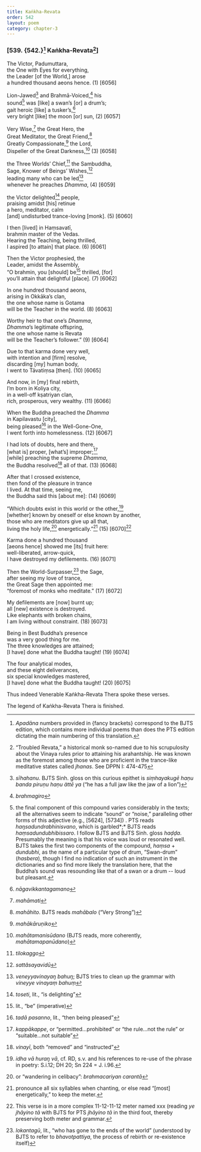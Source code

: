 ```yaml
---
title: Kaṅkha-Revata
order: 542
layout: poem
category: chapter-3
---
```


### \[539. {542.}[^1] Kaṅkha-Revata[^2]\]

The Victor, Padumuttara,  
the One with Eyes for everything,  
the Leader \[of the World,\] arose  
a hundred thousand aeons hence. (1) \[6056\]

Lion-Jawed[^3] and Brahmā-Voiced,[^4] his  
sound[^5] was \[like\] a swan’s \[or\] a drum’s;  
gait heroic \[like\] a tusker’s,[^6]  
very bright \[like\] the moon \[or\] sun, (2) \[6057\]

Very Wise,[^7] the Great Hero, the  
Great Meditator, the Great Friend,[^8]  
Greatly Compassionate,[^9] the Lord,  
Dispeller of the Great Darkness,[^10] (3) \[6058\]

the Three Worlds’ Chief,[^11] the Sambuddha,  
Sage, Knower of Beings’ Wishes,[^12]  
leading many who can be led[^13]  
whenever he preaches *Dhamma*, (4) \[6059\]

the Victor delighted[^14] people,  
praising amidst \[his\] retinue  
a hero, meditator, calm  
\[and\] undisturbed trance-loving \[monk\]. (5) \[6060\]

I then \[lived\] in Haṃsavatī,  
brahmin master of the Vedas.  
Hearing the Teaching, being thrilled,  
I aspired \[to attain\] that place. (6) \[6061\]

Then the Victor prophesied, the  
Leader, amidst the Assembly,  
“O brahmin, you \[should\] be[^15] thrilled, \[for\]  
you’ll attain that delightful \[place\]. (7) \[6062\]

In one hundred thousand aeons,  
arising in Okkāka’s clan,  
the one whose name is Gotama  
will be the Teacher in the world. (8) \[6063\]

Worthy heir to that one’s *Dhamma*,  
*Dhamma*’s legitimate offspring,  
the one whose name is Revata  
will be the Teacher’s follower.” (9) \[6064\]

Due to that karma done very well,  
with intention and \[firm\] resolve,  
discarding \[my\] human body,  
I went to Tāvatiṃsa \[then\]. (10) \[6065\]

And now, in \[my\] final rebirth,  
I’m born in Koliya city,  
in a well-off kṣatriyan clan,  
rich, prosperous, very wealthy. (11) \[6066\]

When the Buddha preached the *Dhamma*  
in Kapilavastu \[city\],  
being pleased[^16] in the Well-Gone-One,  
I went forth into homelessness. (12) \[6067\]

I had lots of doubts, here and there,  
\[what is\] proper, \[what’s\] improper;[^17]  
\[while\] preaching the supreme *Dhamma*,  
the Buddha resolved[^18] all of that. (13) \[6068\]

After that I crossed existence,  
then fond of the pleasure in trance  
I lived. At that time, seeing me,  
the Buddha said this \[about me\]: (14) \[6069\]

“Which doubts exist in this world or the other,[^19]  
\[whether\] known by oneself or else known by another,  
those who are meditators give up all that,  
living the holy life,[^20] energetically.”[^21] (15) \[6070\][^22]

Karma done a hundred thousand  
\[aeons hence\] showed me \[its\] fruit here:  
well-liberated, arrow-quick,  
I have destroyed my defilements. (16) \[6071\]

Then the World-Surpasser,[^23] the Sage,  
after seeing my love of trance,  
the Great Sage then appointed me:  
“foremost of monks who meditate.” (17) \[6072\]

My defilements are \[now\] burnt up;  
all \[new\] existence is destroyed.  
Like elephants with broken chains,  
I am living without constraint. (18) \[6073\]

Being in Best Buddha’s presence  
was a very good thing for me.  
The three knowledges are attained;  
\[I have\] done what the Buddha taught! (19) \[6074\]

The four analytical modes,  
and these eight deliverances,  
six special knowledges mastered,  
\[I have\] done what the Buddha taught! (20) \[6075\]

Thus indeed Venerable Kaṅkha-Revata Thera spoke these verses.

The legend of Kaṅkha-Revata Thera is finished.

[^1]: *Apadāna* numbers provided in {fancy brackets} correspond to the BJTS edition, which contains more individual poems than does the PTS edition dictating the main numbering of this translation.

[^2]: “Troubled Revata,” a historical monk so-named due to his scrupulosity about the Vinaya rules prior to attaining his arahantship. He was known as the foremost among those who are proficient in the trance-like meditative states called *jhanas*. See DPPN I: 474-475

[^3]: *sīhahanu*. BJTS Sinh. gloss on this curious epithet is *siṃhayakugē haṇu banda piruṇu haṇu ättē ya* (“he has a full jaw like the jaw of a lion”)

[^4]: *brahmagiro*

[^5]: the final component of this compound varies considerably in the texts; all the alternatives seem to indicate “sound” or “noise,” paralleling other forms of this adjective (e.g., \[5624\], \[5734\]) . PTS reads *haŋsadundrabhinisvano*, which is garbled*;* BJTS reads *haṃsadundubhibissaro*. I follow BJTS and BJTS Sinh. gloss *haḍḍa*. Presumably the meaning is that his voice was loud or resonated well. BJTS takes the first two components of the compound, *haṃsa* + *dundubhi*, as the name of a particular type of drum, “Swan-drum” (*hasbera*), though I find no indication of such an instrument in the dictionaries and so find more likely the translation here, that the Buddha’s sound was resounding like that of a swan or a drum -- loud but pleasant.

[^6]: *nāgavikkantagamano*

[^7]: *mahāmati*

[^8]: *mahāhito*. BJTS reads *mahābalo* (“Very Strong”)

[^9]: *mahākāruṇiko*

[^10]: *mahātamanisūdano* (BJTS reads, more coherently, *mahātamapanūdano*)

[^11]: *tilokaggo*

[^12]: *sattâsayavidū*

[^13]: *veneyyavinayaŋ bahuŋ*; BJTS tries to clean up the grammar with *vineyye vinayaṃ bahuṃ*

[^14]: *toseti*, lit., “is delighting”

[^15]: lit., “be” (imperative)

[^16]: *tadā pasanno*, lit., “then being pleased”

[^17]: *kappākappe*, or “permitted…prohibited” or “the rule…not the rule” or “suitable…not suitable”

[^18]: *vinayī*, both “removed” and “instructed”

[^19]: *idha vā huraŋ vā*, cf. RD, s.v. and his references to re-use of the phrase in poetry: S.i.12; DH 20; Sn 224 = J. i.96.

[^20]: or “wandering in celibacy”: *brahmacariyan carantā*

[^21]: pronounce all six syllables when chanting, or else read “\[most\] energetically,” to keep the meter.

[^22]: This verse is in a more complex 11-12-11-12 meter named xxx (reading *ye jhāyino tā* with BJTS for PTS *jhāyino tā* in the third foot, thereby preserving both meter and grammar.

[^23]: *lokantagū*, lit., “who has gone to the ends of the world” (understood by BJTS to refer to *bhavotpattiya*, the process of rebirth or re-existence itself)
